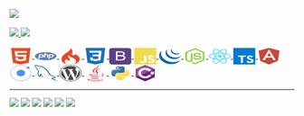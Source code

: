 <a href="https://github.com/JoaoBruno09" target="_blank"><img src="https://img.shields.io/github/followers/JoaoBruno09.svg?style=social&label=Follow&maxAge=2592000" target="_blank"></a>
<div>
  <a href="https://github.com/JoaoBruno09">
  <img height="180em" src="https://github-readme-stats.vercel.app/api?username=JoaoBruno09&show_icons=true&theme=vue-dark&include_all_commits=true&count_private=true"/>
  <img height="180em" src="https://github-readme-stats.vercel.app/api/top-langs/?username=JoaoBruno09&layout=compact&langs_count=7&theme=vue-dark"/>
</div>
  <div style="display: inline_block"><br>
  <img align="center" alt="HTML" height="30" width="40" src="https://raw.githubusercontent.com/devicons/devicon/master/icons/html5/html5-plain.svg">
  <img align="center" alt="PHP" height="30" width="40" src="https://raw.githubusercontent.com/devicons/devicon/master/icons/php/php-plain.svg">
  <img align="center" alt="Codeigniter" height="30" width="40" src="https://raw.githubusercontent.com/devicons/devicon/master/icons/codeigniter/codeigniter-plain.svg">
  <img align="center" alt="CSS" height="30" width="40" src="https://raw.githubusercontent.com/devicons/devicon/master/icons/css3/css3-plain.svg">
  <img align="center" alt="BootStrap" height="30" width="40" src="https://github.com/devicons/devicon/blob/master/icons/bootstrap/bootstrap-plain.svg">
  <img align="center" alt="Js" height="30" width="40" src="https://raw.githubusercontent.com/devicons/devicon/master/icons/javascript/javascript-plain.svg">
  <img align="center" alt="JQuery" height="30" width="40" src="https://raw.githubusercontent.com/devicons/devicon/master/icons/jquery/jquery-plain.svg">
  <img align="center" alt="NodeJs" height="30" width="40" src="https://raw.githubusercontent.com/devicons/devicon/master/icons/nodejs/nodejs-plain.svg">
  <img align="center" alt="React" height="30" width="40" src="https://raw.githubusercontent.com/devicons/devicon/master/icons/react/react-original.svg">
  <img align="center" alt="Ts" height="30" width="40" src="https://raw.githubusercontent.com/devicons/devicon/master/icons/typescript/typescript-plain.svg">
  <img align="center" alt="Angular" height="30" width="40" src="https://raw.githubusercontent.com/devicons/devicon/master/icons/angularjs/angularjs-plain.svg">
  <img align="center" alt="Ionic" height="30" width="40" src="https://github.com/devicons/devicon/blob/master/icons/ionic/ionic-original.svg">
  <img align="center" alt="MySql" height="30" width="40" src="https://github.com/devicons/devicon/blob/master/icons/mysql/mysql-plain.svg">
  <img align="center" alt="Wordpress" height="30" width="40" src="https://github.com/devicons/devicon/blob/master/icons/wordpress/wordpress-plain.svg">
  <img align="center" alt="Java" height="30" width="40" src="https://github.com/devicons/devicon/blob/master/icons/java/java-plain.svg">
  <img align="center" alt="Python" height="30" width="40" src="https://raw.githubusercontent.com/devicons/devicon/master/icons/python/python-original.svg">
  <img align="center" alt="Csharp" height="30" width="40" src="https://raw.githubusercontent.com/devicons/devicon/master/icons/csharp/csharp-original.svg">
</div>
  <hr>
  <div>
    <a href="https://www.facebook.com/joao.bruno.54" target="_blank"><img src="https://img.shields.io/badge/Facebook-1877F2?style=for-the-badge&logo=facebook&logoColor=white" target="_blank"></a>
  <a href="https://www.instagram.com/joaobruno1999/" target="_blank"><img src="https://img.shields.io/badge/-Instagram-%23E4405F?style=for-the-badge&logo=instagram&logoColor=white" target="_blank"></a>
    <a href="https://twitter.com/joaobruno09" target="_blank"><img src="https://img.shields.io/badge/Twitter-1DA1F2?style=for-the-badge&logo=twitter&logoColor=white" target="_blank"></a>
  <a href = "mailto:geral@jbr-projects.pt"><img src="https://img.shields.io/badge/-Gmail-%23333?style=for-the-badge&logo=gmail&logoColor=white" target="_blank"></a>
  <a href="https://www.linkedin.com/in/jo%C3%A3o-rocha-689424168/" target="_blank"><img src="https://img.shields.io/badge/-LinkedIn-%230077B5?style=for-the-badge&logo=linkedin&logoColor=white" target="_blank"></a>
    <a href="https://open.spotify.com/playlist/1OwNtZAeTU9eokrsd0Cwc6" target="_blank"><img src="https://img.shields.io/badge/Spotify-1ED760?&style=for-the-badge&logo=spotify&logoColor=white" target="_blank"></a>
 
</div>
